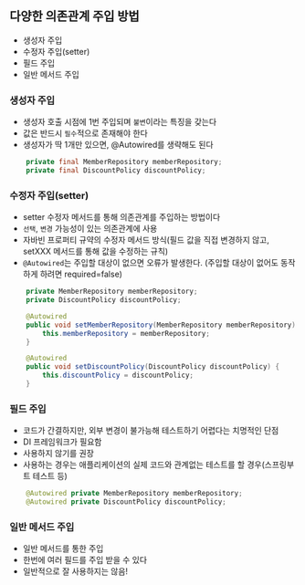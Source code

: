 ## 다양한 의존관계 주입 방법
- 생성자 주입
- 수정자 주입(setter)
- 필드 주입
- 일반 메서드 주입

### 생성자 주입
- 생성자 호출 시점에 1번 주입되며 `불변`이라는 특징을 갖는다
- 값은 반드시 `필수`적으로 존재해야 한다
- 생성자가 딱 1개만 있으면, @Autowired를 생략해도 된다
```java
    private final MemberRepository memberRepository;
    private final DiscountPolicy discountPolicy;
```


### 수정자 주입(setter)
- setter 수정자 메서드를 통해 의존관계를 주입하는 방법이다
- `선택`, `변경` 가능성이 있는 의존관계에 사용
- 자바빈 프로퍼티 규약의 수정자 메서드 방식(필드 값을 직접 변경하지 않고, setXXX 메서드를 통해 값을 수정하는 규칙)
- `@Autowired`는 주입할 대상이 없으면 오류가 발생한다. (주입할 대상이 없어도 동작하게 하려면 required=false)
```java
    private MemberRepository memberRepository;
    private DiscountPolicy discountPolicy;

    @Autowired
    public void setMemberRepository(MemberRepository memberRepository) {
        this.memberRepository = memberRepository;
    }

    @Autowired
    public void setDiscountPolicy(DiscountPolicy discountPolicy) {
        this.discountPolicy = discountPolicy;
    }
```

### 필드 주입
- 코드가 간결하지만, 외부 변경이 불가능해 테스트하기 어렵다는 치명적인 단점
- DI 프레임워크가 필요함
- 사용하지 않기를 권장
- 사용하는 경우는 애플리케이션의 실제 코드와 관계없는 테스트를 할 경우(스프링부트 테스트 등)
```java
    @Autowired private MemberRepository memberRepository;
    @Autowired private DiscountPolicy discountPolicy;
```

### 일반 메서드 주입
- 일반 메서드를 통한 주입
- 한번에 여러 필드를 주입 받을 수 있다
- 일반적으로 잘 사용하지는 않음!

